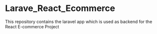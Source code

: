 # Larave_React_Ecommerce
This repository contains the laravel app which is used as backend for the React E-commerce Project
